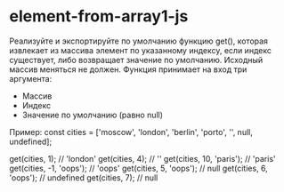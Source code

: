 # element-from-array1-js
Реализуйте и экспортируйте по умолчанию функцию get(), которая извлекает из массива элемент по указанному индексу, если индекс существует, либо возвращает значение по умолчанию. Исходный массив меняться не должен. Функция принимает на вход три аргумента:
 - Массив
 - Индекс
 - Значение по умолчанию (равно null)

Пример:
const cities = ['moscow', 'london', 'berlin', 'porto', '', null, undefined];

get(cities, 1); // 'london'
get(cities, 4); // ''
get(cities, 10, 'paris'); // 'paris'
get(cities, -1, 'oops'); // 'oops'
get(cities, 5, 'oops'); // null
get(cities, 6, 'oops'); // undefined
get(cities, 7); // null
